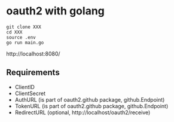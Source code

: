 # oauth2 with golang

``` 
git clone XXX
cd XXX
source .env
go run main.go
```

http://localhost:8080/

## Requirements

- ClientID
- ClientSecret
- AuthURL (is part of oauth2.github package, github.Endpoint)
- TokenURL (is part of oauth2.github package, github.Endpoint)
- RedirectURL (optional, http://localhost/oauth2/receive)
